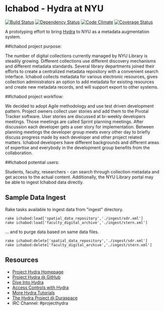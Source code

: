 # Ichabod - Hydra at NYU

[![Build Status](https://travis-ci.org/NYULibraries/ichabod.svg?branch=development)](https://travis-ci.org/NYULibraries/ichabod)
[![Dependency Status](https://gemnasium.com/NYULibraries/ichabod.svg)](https://gemnasium.com/NYULibraries/ichabod)
[![Code Climate](https://codeclimate.com/github/NYULibraries/ichabod.png)](https://codeclimate.com/github/NYULibraries/ichabod)
[![Coverage Status](https://coveralls.io/repos/NYULibraries/ichabod/badge.png?branch=development)](https://coveralls.io/r/NYULibraries/ichabod?branch=development)

A prototyping effort to bring [Hydra](http://projecthydra.org/) to NYU as a metadata augmentation system.

##Ichabod project purpose:

The number of digital collections currently managed by NYU Library is steadily growing.  Different collections use different discovery mechanisms and different metadata standards. Several library departments joined their efforts to create a centralized metadata repository with a convenient search interface. Ichabod collects metadata for various electronic resources, gives collection administrators an option to add metadata for existing resources and create new metadata records, and will support export to other systems.

##Ichabod project workflow:

We decided to adopt Agile methodology and use test driven development pattern. Project owners collect user stories and add them to the Pivotal Tracker software. User stories are discussed at bi-weekly developers meetings. Those meetings are called Sprint planning meetings. After discussion each developer gets a user story for implementation. Between planning meetings the developer group meets every other day to briefly discuss progress made by each developer and other project related matters. Ichabod developers have different backgrounds and different areas of expertise and everybody in the development group benefits from the collaboration.

##Ichabod potential users:

Students, faculty, researchers - can search through collection metadata and get access to the actual content. Additionally, the NYU Library portal may be able to ingest Ichabod data directly.

## Sample Data Ingest

Rake tasks available to ingest data from "ingest" directory.

    rake ichabod:load['spatial_data_repository','./ingest/sdr.xml']
    rake ichabod:load['faculty_digital_archive','./ingest/stern.xml']

... and to purge data based on same data files.

    rake ichabod:delete['spatial_data_repository','./ingest/sdr.xml']
    rake ichabod:delete['faculty_digital_archive','./ingest/stern.xml']

## Resources

* [Project Hydra Homepage](http://projecthydra.org/)
* [Project Hydra @ GitHub](https://github.com/projecthydra/hydra)
* [Dive Into Hydra](https://github.com/projecthydra/hydra/wiki/Dive-into-Hydra)
* [Access Controls with Hydra](https://github.com/projecthydra/hydra-head/wiki/Access-Controls-with-Hydra)
* [More Hydra Tutorials](https://github.com/projecthydra/hydra/wiki)
* [The Hydra Project @ Duraspace](https://wiki.duraspace.org/display/hydra/The+Hydra+Project)
* IRC Channel: \#projecthydra
